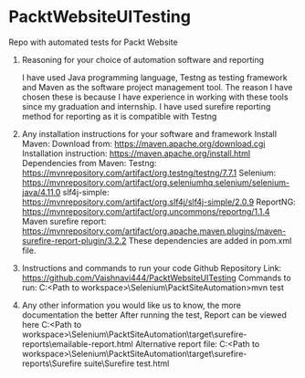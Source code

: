 # PacktWebsiteUITesting
Repo with automated tests for Packt Website
1. Reasoning for your choice of automation software and reporting
   
   I have used Java programming language, Testng as testing framework and Maven as the software project management tool. The reason I have chosen these is because I have experience in working with these tools since my graduation and internship.
I have used surefire reporting method for reporting as it is compatible with Testng


2. Any installation instructions for your software and framework
   Install Maven:
   Download from: https://maven.apache.org/download.cgi
   Installation instruction: https://maven.apache.org/install.html
   Dependencies from Maven:
   Testng: https://mvnrepository.com/artifact/org.testng/testng/7.7.1
   Selenium: https://mvnrepository.com/artifact/org.seleniumhq.selenium/selenium-java/4.11.0
   slf4j-simple: https://mvnrepository.com/artifact/org.slf4j/slf4j-simple/2.0.9
   ReportNG: https://mvnrepository.com/artifact/org.uncommons/reportng/1.1.4
   Maven surefire report: https://mvnrepository.com/artifact/org.apache.maven.plugins/maven-surefire-report-plugin/3.2.2
   These dependencies are added in pom.xml file.

4. Instructions and commands to run your code
   Github Repository Link:  https://github.com/Vaishnavi444/PacktWebsiteUITesting
   Commands to run:
   C:\<Path to workspace>\Selenium\PacktSiteAutomation>mvn test
   
6. Any other information you would like us to know, the more documentation the better
   After running the test, Report can be viewed here
   C:\<Path to workspace>\Selenium\PacktSiteAutomation\target\surefire-reports\emailable-report.html
   Alternative report file:
   C:\<Path to workspace>\Selenium\PacktSiteAutomation\target\surefire-reports\Surefire suite\Surefire test.html
